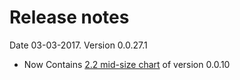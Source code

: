 # Release notes

Date 03-03-2017. Version 0.0.27.1
* Now Contains [2.2 mid-size chart](https://github.com/appsngen/ETF-widgets-release-notes/blob/master/2.2%20mid-size%20chart.md) of version 0.0.10
